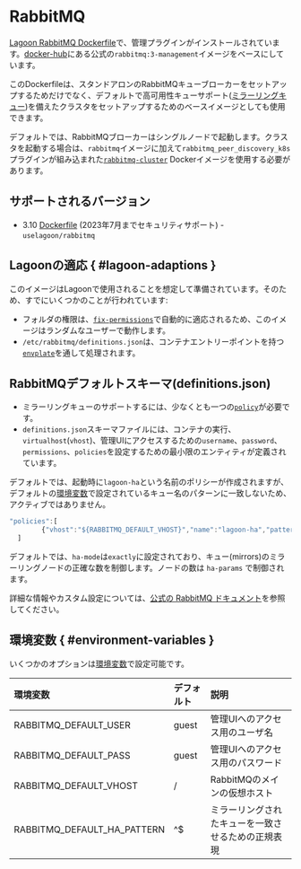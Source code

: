 # RabbitMQ

[Lagoon RabbitMQ Dockerfile](https://github.com/uselagoon/lagoon-images/blob/main/images/rabbitmq/Dockerfile)で、管理プラグインがインストールされています。[docker-hub](https://hub.docker.com/_/rabbitmq)にある公式の`rabbitmq:3-management`イメージをベースにしています。

このDockerfileは、スタンドアロンのRabbitMQキューブローカーをセットアップするためだけでなく、デフォルトで高可用性キューサポート([ミラーリングキュー](https://www.rabbitmq.com/ha.html))を備えたクラスタをセットアップするためのベースイメージとしても使用できます。

デフォルトでは、RabbitMQブローカーはシングルノードで起動します。クラスタを起動する場合は、`rabbitmq`イメージに加えて`rabbitmq_peer_discovery_k8s`プラグインが組み込まれた[`rabbitmq-cluster`](https://github.com/uselagoon/lagoon-images/blob/main/images/rabbitmq-cluster/Dockerfile) Dockerイメージを使用する必要があります。

## サポートされるバージョン

* 3.10 [Dockerfile](https://github.com/uselagoon/lagoon-images/blob/main/images/rabbitmq/Dockerfile) (2023年7月までセキュリティサポート) - `uselagoon/rabbitmq`

## Lagoonの適応 { #lagoon-adaptions }

このイメージはLagoonで使用されることを想定して準備されています。そのため、すでにいくつかのことが行われています:

* フォルダの権限は、[`fix-permissions`](https://github.com/uselagoon/lagoon-images/blob/main/images/commons/fix-permissions)で自動的に適応されるため、このイメージはランダムなユーザーで動作します。
* `/etc/rabbitmq/definitions.json`は、コンテナエントリーポイントを持つ[`envplate`](https://github.com/kreuzwerker/envplate)を通して処理されます。

## RabbitMQデフォルトスキーマ(definitions.json)

* ミラーリングキューのサポートするには、少なくとも一つの[`policy`](https://www.rabbitmq.com/parameters.html#policies)が必要です。
* `definitions.json`スキーマファイルには、コンテナの実行、`virtualhost`(`vhost`)、管理UIにアクセスするための`username`、`password`、`permissions`、`policies`を設定するための最小限のエンティティが定義されています。

デフォルトでは、起動時に`lagoon-ha`という名前のポリシーが作成されますが、デフォルトの[環境変数](rabbitmq.md#environment-variables)で設定されているキュー名のパターンに一致しないため、アクティブではありません。

```javascript title="definitions.json"
"policies":[
        {"vhost":"${RABBITMQ_DEFAULT_VHOST}","name":"lagoon-ha","pattern":"${RABBITMQ_DEFAULT_HA_PATTERN}", "definition":{"ha-mode":"exactly","ha-params":2,"ha-sync-mode":"automatic","ha-sync-batch-size":5}}
  ]
```

デフォルトでは、`ha-mode`は`exactly`に設定されており、キュー(mirrors)のミラーリングノードの正確な数を制御します。ノードの数は `ha-params` で制御されます。

詳細な情報やカスタム設定については、[公式の RabbitMQ ドキュメント](https://www.rabbitmq.com/ha.html)を参照してください。

## 環境変数 { #environment-variables }

いくつかのオプションは[環境変数](../concepts-advanced/environment-variables.md)で設定可能です。

| 環境変数                   | デフォルト | 説明                                       |
| :------------------------- | :--------- | :---------------------------------------- |
| RABBITMQ_DEFAULT_USER      | guest      | 管理UIへのアクセス用のユーザ名           |
| RABBITMQ_DEFAULT_PASS      | guest      | 管理UIへのアクセス用のパスワード         |
| RABBITMQ_DEFAULT_VHOST     | /          | RabbitMQのメインの仮想ホスト             |
| RABBITMQ_DEFAULT_HA_PATTERN| ^$         | ミラーリングされたキューを一致させるための正規表現     |
